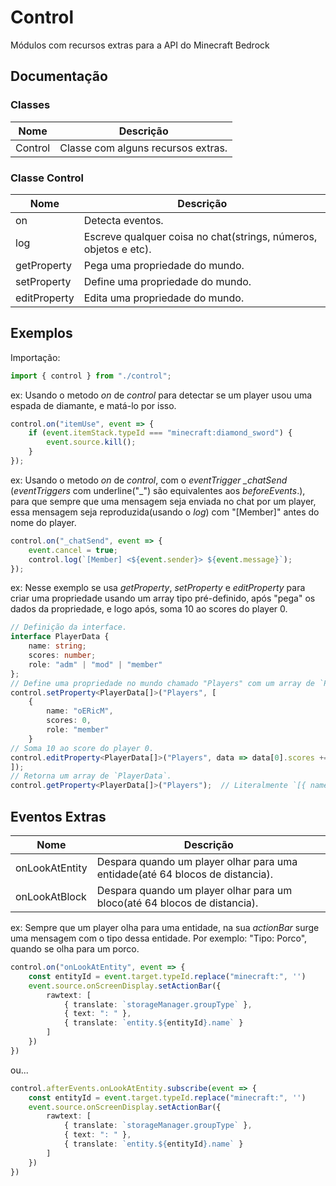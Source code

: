 # Control
Módulos com recursos extras para a API do Minecraft Bedrock

## Documentação

### Classes
| Nome     | Descrição                          |
| -------- | ---------------------------------- |
| Control  | Classe com alguns recursos extras. |

### Classe Control
| Nome         | Descrição                                                        |
| ------------ | ---------------------------------------------------------------- |
| on           | Detecta eventos.                                                 |
| log          | Escreve qualquer coisa no chat(strings, números, objetos e etc). |
| getProperty  | Pega uma propriedade do mundo.                                   |
| setProperty  | Define uma propriedade do mundo.                                 |
| editProperty | Edita uma propriedade do mundo.                                  |

## Exemplos

Importação:
```ts
import { control } from "./control";
```

ex: Usando o metodo *on* de *control* para detectar se um player usou uma espada de diamante, e matá-lo por isso.
```ts
control.on("itemUse", event => {
    if (event.itemStack.typeId === "minecraft:diamond_sword") {
        event.source.kill();
    }
});
```

ex: Usando o metodo *on* de *control*, com o *eventTrigger* *_chatSend* (*eventTriggers* com underline("_") são equivalentes aos *beforeEvents*.), para que sempre que uma mensagem seja enviada no chat por um player, essa mensagem seja reproduzida(usando o *log*) com "[Member]" antes do nome do player.
```ts
control.on("_chatSend", event => {
    event.cancel = true;
    control.log(`[Member] <${event.sender}> ${event.message}`);
});
```

ex: Nesse exemplo se usa *getProperty*, *setProperty* e *editProperty* para criar uma propriedade usando um array tipo pré-definido, após "pega" os dados da propriedade, e logo após, soma 10 ao scores do player 0.
```ts
// Definição da interface.
interface PlayerData {
    name: string;
    scores: number;
    role: "adm" | "mod" | "member"
};
// Define uma propriedade no mundo chamado "Players" com um array de `PlayerData`.
control.setProperty<PlayerData[]>("Players", [
    {
        name: "oERicM",
        scores: 0,
        role: "member"
    }
// Soma 10 ao score do player 0.
control.editProperty<PlayerData[]>("Players", data => data[0].scores += 10);
]);
// Retorna um array de `PlayerData`.
control.getProperty<PlayerData[]>("Players");  // Literalmente `[{ name: "oERicM", scores: 10, role: "member" }]`
```

## Eventos Extras

| Nome           | Descrição                                                                      |
| -------------- | ------------------------------------------------------------------------------ |
| onLookAtEntity | Despara quando um player olhar para uma entidade(até 64 blocos de distancia).  |
| onLookAtBlock  | Despara quando um player olhar para um bloco(até 64 blocos de distancia).      |

ex: Sempre que um player olha para uma entidade, na sua *actionBar* surge uma mensagem com o tipo dessa entidade. Por exemplo: "Tipo: Porco", quando se olha para um porco.
```ts
control.on("onLookAtEntity", event => {
    const entityId = event.target.typeId.replace("minecraft:", '')
    event.source.onScreenDisplay.setActionBar({
        rawtext: [
            { translate: `storageManager.groupType` },
            { text: ": " },
            { translate: `entity.${entityId}.name` }
        ]
    })
})
```
ou...
```ts
control.afterEvents.onLookAtEntity.subscribe(event => {
    const entityId = event.target.typeId.replace("minecraft:", '')
    event.source.onScreenDisplay.setActionBar({
        rawtext: [
            { translate: `storageManager.groupType` },
            { text: ": " },
            { translate: `entity.${entityId}.name` }
        ]
    })
})
```
